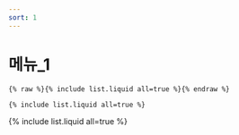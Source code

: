 ```yaml
---
sort: 1
---
```


# 메뉴_1

```
{% raw %}{% include list.liquid all=true %}{% endraw %}

{% include list.liquid all=true %}
```

{% include list.liquid all=true %}
